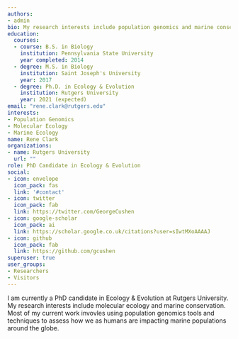 ```yaml
---
authors:
- admin
bio: My research interests include population genomics and marine conservation.
education:
  courses:
  - course: B.S. in Biology
    institution: Pennsylvania State University
    year completed: 2014
  - degree: M.S. in Biology
    institution: Saint Joseph's University
    year: 2017
  - degree: Ph.D. in Ecology & Evolution
    institution: Rutgers University
    year: 2021 (expected)
email: "rene.clark@rutgers.edu"
interests:
- Population Genomics
- Molecular Ecology
- Marine Ecology
name: Rene Clark
organizations:
- name: Rutgers University
  url: ""
role: PhD Candidate in Ecology & Evolution
social:
- icon: envelope
  icon_pack: fas
  link: '#contact'
- icon: twitter
  icon_pack: fab
  link: https://twitter.com/GeorgeCushen
- icon: google-scholar
  icon_pack: ai
  link: https://scholar.google.co.uk/citations?user=sIwtMXoAAAAJ
- icon: github
  icon_pack: fab
  link: https://github.com/gcushen
superuser: true
user_groups:
- Researchers
- Visitors
---
```


I am currently a PhD candidate in Ecology & Evolution at Rutgers University. My research interests include molecular ecology and marine conservation. Most of my current work invovles using population genomics tools and techniques to assess how we as humans are impacting marine populations around the globe.

